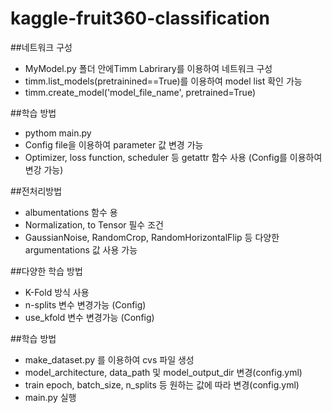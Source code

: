 # kaggle-fruit360-classification

##네트워크 구성
 - MyModel.py 폴더 안에Timm Labrirary를 이용하여 네트워크 구성
 - timm.list_models(pretrainined==True)를 이용하여 model list 확인 가능
 - timm.create_model('model_file_name', pretrained=True)
  
##학습 방법
 - pythom main.py 
 - Config file을 이용하여 parameter 값 변경 가능
 - Optimizer, loss function, scheduler 등 getattr 함수 사용 (Config를 이용하여 변강 가능)

##전처리방법
 - albumentations 함수 용
 - Normalization, to Tensor 필수 조건
 - GaussianNoise, RandomCrop, RandomHorizontalFlip 등 다양한 argumentations 값 사용 가능

##다양한 학습 방법
 - K-Fold 방식 사용 
 - n-splits 변수 변경가능 (Config)
 - use_kfold 변수 변경가능 (Config)
 
##학습 방법
 - make_dataset.py 를 이용하여 cvs 파일 생성
 - model_architecture, data_path 및 model_output_dir 변경(config.yml)
 - train epoch, batch_size, n_splits 등 원하는 값에 따라 변경(config.yml)
 - main.py  실행


